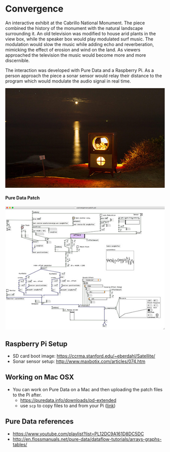 # Convergence

An interactive exhibit at the Cabrillo National Monument. The piece combined the history of the monument with the natural landscape surrounding it. An old television was modified to house arid plants in the view box, while the speaker box would play modulated surf music. The modulation would slow the music while adding echo and reverberation, mimicking the effect of erosion and wind on the land. As viewers approached the television the music would become more and more discernible.

The interaction was developed with Pure Data and a Raspberry Pi. As a person approach the piece a sonar sensor would relay their distance to the program which would modulate the audio signal in real time.

![Convergence](media/converge-pic.jpg)

#### Pure Data Patch
![Convergence Patch](media/converge-patch.jpg)

## Raspberry Pi Setup

- SD card boot image: https://ccrma.stanford.edu/~eberdahl/Satellite/
- Sonar sensor setup: http://www.maxbotix.com/articles/074.htm

## Working on Mac OSX

- You can work on Pure Data on a Mac and then uploading the patch files to the Pi after.
	- https://puredata.info/downloads/pd-extended
	- use `scp` to copy files to and from your Pi ([link](https://ccrma.stanford.edu/wiki/Satellite_CCRMA_First_Steps))

## Pure Data references

- https://www.youtube.com/playlist?list=PL12DC9A161D8DC5DC
- http://en.flossmanuals.net/pure-data/dataflow-tutorials/arrays-graphs-tables/
